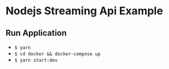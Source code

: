 # Nodejs Streaming Api Example

## Run Application

- `$ yarn`
- `$ cd docker && docker-compose up`
- `$ yarn start:dev`